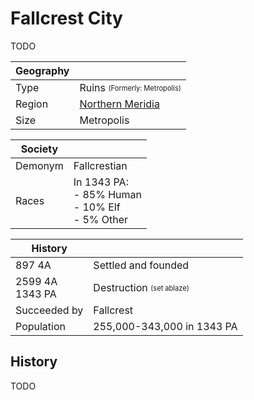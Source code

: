 # Fallcrest City

TODO

| Geography | |
| - | - |
| Type | Ruins <sub><sup>(Formerly: Metropolis)</sup></sub>|
| Region | [Northern Meridia](../Land/meridia.md#northern-meridia) |
| Size | Metropolis |

| Society | |
| - | - |
| Demonym | Fallcrestian |
| Races | In 1343 PA:<br>- 85% Human<br>- 10% Elf<br>- 5% Other |

| History | |
| - | - |
| 897 4A | Settled and founded |
| 2599 4A<br>1343 PA | Destruction <sub><sup>(set ablaze)</sup></sub>|
| Succeeded by | Fallcrest |
| Population | 255,000-343,000 in 1343 PA |

## History

TODO
